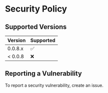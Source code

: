 # Security Policy

## Supported Versions

| Version | Supported          |
| ------- | ------------------ |
| 0.0.8.x | :white_check_mark: |
| < 0.0.8 | :x:                |

## Reporting a Vulnerability

To report a security vulnerability, create an issue.
